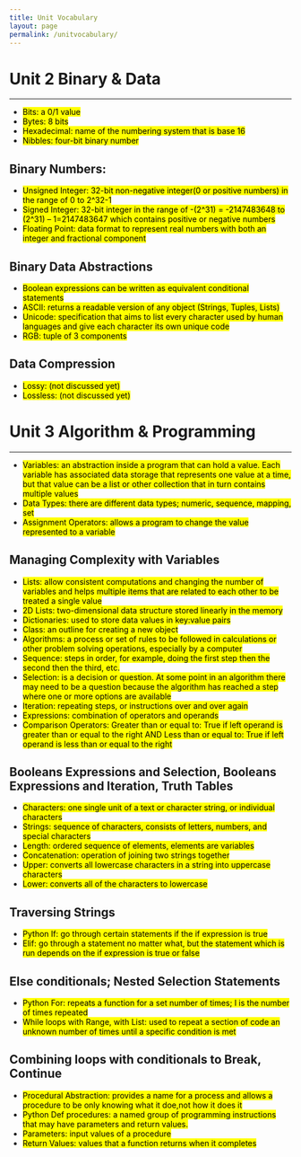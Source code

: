 ```yaml
---
title: Unit Vocabulary 
layout: page
permalink: /unitvocabulary/
---
```

# Unit 2 Binary & Data 
---------------
- <mark>Bits:<mark> a 0/1 value
- <mark>Bytes:<mark> 8 bits
- <mark>Hexadecimal:<mark> name of the numbering system that is base 16
- <mark>Nibbles:<mark> four-bit binary number

## Binary Numbers:
- <mark>Unsigned Integer:<mark> 32-bit non-negative integer(0 or positive numbers) in the range of 0 to 2^32-1
- <mark>Signed Integer:<mark> 32-bit integer in the range of -(2^31) = -2147483648 to (2^31) – 1=2147483647 which contains positive or negative numbers
- <mark>Floating Point:<mark>  data format to represent real numbers with both an integer and fractional component

## Binary Data Abstractions
- <mark>Boolean<mark> expressions can be written as equivalent conditional statements
- <mark>ASCII:<mark> returns a readable version of any object (Strings, Tuples, Lists)
- <mark>Unicode:<mark> specification that aims to list every character used by human languages and give each character its own unique code
- <mark>RGB:<mark> tuple of 3 components

## Data Compression
- <mark>Lossy: <mark> (not discussed yet)
- <mark>Lossless:<mark> (not discussed yet)

# Unit 3 Algorithm & Programming  
-------------------
- <mark>Variables:<mark> an abstraction inside a program that can hold a value. Each variable has associated data storage that represents one value at a time, but that value can be a list or other collection that in turn contains multiple values
- <mark>Data Types:<mark> there are different data types; numeric, sequence, mapping, set 
- <mark>Assignment Operators:<mark> allows a program to change the value represented to a variable

## Managing Complexity with Variables 

- <mark>Lists:<mark> allow consistent computations and changing the number of variables and helps multiple items that are related to each other to be treated a single value
- <mark>2D Lists:<mark>  two-dimensional data structure stored linearly in the memory 
- <mark>Dictionaries:<mark> used to store data values in key:value pairs 
- <mark>Class:<mark> an outline for creating a new object
- <mark>Algorithms:<mark> a process or set of rules to be followed in calculations or other problem solving operations, especially by a computer
- <mark>Sequence:<mark> steps in order, for example, doing the first step then the second then the third, etc. 
- <mark>Selection:<mark> is a decision or question. At some point in an algorithm there may need to be a question because the algorithm has reached a step where one or more options are available
- <mark>Iteration:<mark> repeating steps, or instructions over and over again
- <mark>Expressions:<mark> combination of operators and operands
- <mark>Comparison Operators:<mark> Greater than or equal to: True if left operand is greater than or equal to the right AND Less than or equal to: True if left operand is less than or equal to the right

## Booleans Expressions and Selection, Booleans Expressions and Iteration, Truth Tables

- <mark>Characters:<mark> one single unit of a text or character string, or individual characters 
- <mark>Strings:<mark> sequence of characters, consists of letters, numbers, and special characters
- <mark>Length:<mark> ordered sequence of elements, elements are variables
- <mark>Concatenation:<mark> operation of joining two strings together
- <mark>Upper:<mark> converts all lowercase characters in a string into uppercase characters 
- <mark>Lower:<mark> converts all of the characters to lowercase

## Traversing Strings

- <mark>Python If:<mark> go through certain statements if the if expression is true
- <mark>Elif:<mark> go through a statement no matter what, but the statement which is run depends on the if expression is true or false

## Else conditionals; Nested Selection Statements

- <mark>Python For:<mark> repeats a function for a set number of times; I is the number of times repeated 
- <mark>While loops with Range, with List:<mark> used to repeat a section of code an unknown number of times until a specific condition is met

## Combining loops with conditionals to Break, Continue

- <mark>Procedural Abstraction:<mark> provides a name for a process and allows a procedure to be only knowing what it doe,not how it does it
- <mark>Python Def procedures:<mark> a named group of programming instructions that may have parameters and return values.
- <mark>Parameters:<mark> input values of a procedure
- <mark>Return Values:<mark> values that a function returns when it completes